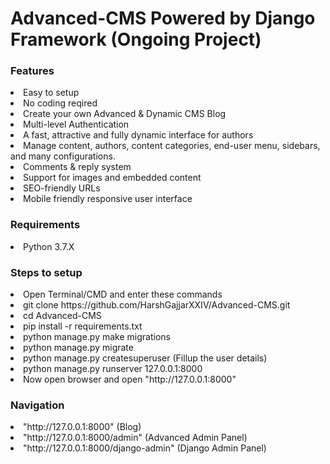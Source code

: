 # Advanced-CMS Powered by Django Framework (Ongoing Project)

<h3>Features</h3>
<ui>
	<li>Easy to setup</li>
	<li>No coding reqired</li>
	<li>Create your own Advanced & Dynamic CMS Blog</li>
	<li>Multi-level Authentication</li>
	<li>A fast, attractive and fully dynamic interface for authors</li>
	<li>Manage content, authors, content categories, end-user menu, sidebars, and many configurations.</li>
	<li>Comments & reply system</li>
	<li>Support for images and embedded content</li>
	<li>SEO-friendly URLs</li>
	<li>Mobile friendly responsive user interface</li>
</ui>

<h3>Requirements</h3>
<ui>
	<li>Python 3.7.X</li>
</ui>

<h3>Steps to setup</h3>
<ui>
	<li>Open Terminal/CMD and enter these commands</li>
	<li>git clone https://github.com/HarshGajjarXXIV/Advanced-CMS.git</li>
	<li>cd Advanced-CMS</li>
	<li>pip install -r requirements.txt</li>
	<li>python manage.py make migrations</li>
	<li>python manage.py migrate</li>
	<li>python manage.py createsuperuser (Fillup the user details)</li>
	<li>python manage.py runserver 127.0.0.1:8000</li>
	<li>Now open browser and open "http://127.0.0.1:8000"</li>
</ui>

<h3>Navigation</h3>
<ui>
	<li>"http://127.0.0.1:8000" (Blog)</li>
	<li>"http://127.0.0.1:8000/admin" (Advanced Admin Panel)</li>
	<li>"http://127.0.0.1:8000/django-admin" (Django Admin Panel)</li>
</ui>
